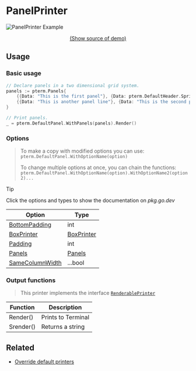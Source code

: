 # PanelPrinter

<!--
Replace all of the following strings with the current printer.
     panel Panel PanelPrinter DefaultPanel
-->

![PanelPrinter Example](https://raw.githubusercontent.com/avissian/pterm/master/_examples/panel/animation.svg)

<p align="center"><a href="https://github.com/avissian/pterm/blob/master/_examples/panel/main.go" target="_blank">(Show source of demo)</a></p>


## Usage

### Basic usage

```go
// Declare panels in a two dimensional grid system.
panels := pterm.Panels{
    {{Data: "This is the first panel"}, {Data: pterm.DefaultHeader.Sprint("Hello, World!")}, {Data: "This\npanel\ncontains\nmultiple\nlines"}},
    {{Data: "This is another panel line"}, {Data: "This is the second panel\nwith a new line"}},
}

// Print panels.
_ = pterm.DefaultPanel.WithPanels(panels).Render()
```

### Options

> To make a copy with modified options you can use:
> `pterm.DefaultPanel.WithOptionName(option)`
>
> To change multiple options at once, you can chain the functions:
> `pterm.DefaultPanel.WithOptionName(option).WithOptionName2(option2)...`

> [!TIP]
> Click the options and types to show the documentation on _pkg.go.dev_

|Option|Type|
|------|----|
|[BottomPadding](https://pkg.go.dev/github.com/avissian/pterm#PanelPrinter.WithBottomPadding)|int|
|[BoxPrinter](https://pkg.go.dev/github.com/avissian/pterm#PanelPrinter.WithBoxPrinter)|[BoxPrinter](https://pkg.go.dev/github.com/avissian/pterm#BoxPrinter)|
|[Padding](https://pkg.go.dev/github.com/avissian/pterm#PanelPrinter.WithPadding)|int|
|[Panels](https://pkg.go.dev/github.com/avissian/pterm#PanelPrinter.WithPanels)|[Panels](https://pkg.go.dev/github.com/avissian/pterm#Panels)|
|[SameColumnWidth](https://pkg.go.dev/github.com/avissian/pterm#PanelPrinter.WithSameColumnWidth)|...bool|

### Output functions

> This printer implements the interface [`RenderablePrinter`](https://github.com/avissian/pterm/blob/master/interface_renderable_printer.go)

|Function|Description|
|------|---------|
|Render()|Prints to Terminal|
|Srender()|Returns a string|

## Related
- [Override default printers](docs/customizing/override-default-printer.md)